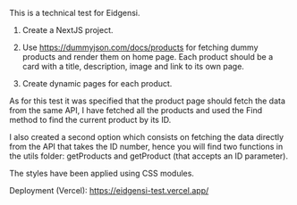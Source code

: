 This is a technical test for Eidgensi.

1. Create a NextJS project.

2. Use https://dummyjson.com/docs/products for fetching dummy products and render them on home page. Each product should be a card with a title, description, image and link to its own page.

3. Create dynamic pages for each product.

As for this test it was specified that the product page should fetch the data from the same API, I have fetched all the products and used the Find method to find the current product by its ID.

I also created a second option which consists on fetching the data directly from the API that takes the ID number, hence you will find two functions in the utils folder: getProducts and getProduct (that accepts an ID parameter).

The styles have been applied using CSS modules.

Deployment (Vercel): https://eidgensi-test.vercel.app/
